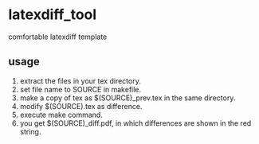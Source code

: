 # latexdiff_tool
comfortable latexdiff template

## usage
1. extract the files in your tex directory.
2. set file name to SOURCE in makefile.
3. make a copy of tex as $(SOURCE)_prev.tex in the same directory.
4. modify $(SOURCE).tex as difference.
5. execute make command.
6. you get $(SOURCE)_diff.pdf, in which differences are shown in the red string.
